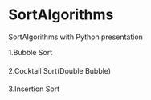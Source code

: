 SortAlgorithms
==============

SortAlgorithms with Python presentation

1.Bubble Sort
####
2.Cocktail Sort(Double Bubble)
####
3.Insertion Sort
####

